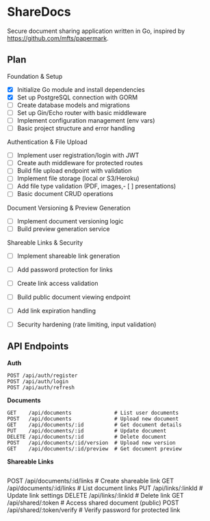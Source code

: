 # ShareDocs

Secure document sharing application written in Go, inspired by https://github.com/mfts/papermark.


## Plan
Foundation & Setup

- [x] Initialize Go module and install dependencies
- [x] Set up PostgreSQL connection with GORM
- [ ] Create database models and migrations
- [ ] Set up Gin/Echo router with basic middleware
- [ ] Implement configuration management (env vars)
- [ ] Basic project structure and error handling

Authentication & File Upload

- [ ] Implement user registration/login with JWT
- [ ] Create auth middleware for protected routes
- [ ] Build file upload endpoint with validation
- [ ] Implement file storage (local or S3/Heroku)
- [ ] Add file type validation (PDF, images,- [ ] presentations)
- [ ] Basic document CRUD operations

Document Versioning & Preview Generation

- [ ] Implement document versioning logic
- [ ] Build preview generation service

Shareable Links & Security

- [ ] Implement shareable link generation
- [ ] Add password protection for links
- [ ] Create link access validation
- [ ] Build public document viewing endpoint
- [ ] Add link expiration handling
- [ ] Security hardening (rate limiting, input validation)


## API Endpoints

__Auth__
```
POST /api/auth/register
POST /api/auth/login
POST /api/auth/refresh
```

__Documents__
```
GET    /api/documents              # List user documents
POST   /api/documents              # Upload new document
GET    /api/documents/:id          # Get document details
PUT    /api/documents/:id          # Update document
DELETE /api/documents/:id          # Delete document
POST   /api/documents/:id/version  # Upload new version
GET    /api/documents/:id/preview  # Get document preview
```

__Shareable Links__
```

```
POST   /api/documents/:id/links    # Create shareable link
GET    /api/documents/:id/links    # List document links
PUT    /api/links/:linkId          # Update link settings
DELETE /api/links/:linkId          # Delete link
GET    /api/shared/:token          # Access shared document (public)
POST   /api/shared/:token/verify   # Verify password for protected link
```